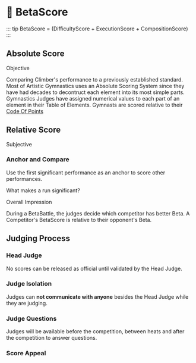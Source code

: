 # 🔷 BetaScore

::: tip BetaScore = (DifficultyScore + ExecutionScore + CompositionScore)
:::



## Absolute Score

Objective

Comparing Climber's performance to a previously established standard. Most of Artistic Gymnastics uses an Absolute Scoring System since they have had decades to decontruct each element into its most simple parts. Gymnastics Judges have assigned numerical values to each part of an element in their Table of Elements. Gymnasts are scored relative to their [Code Of Points](https://www.gymnastics.sport/publicdir/rules/files/en_%202022-2024%20MAG%20CoP.pdf)

## Relative Score

Subjective

### Anchor and Compare

Use	the	first significant performance as an	anchor to score other performances.

What makes a run significant?


Overall Impression

During a BetaBattle, the judges decide which competitor has better Beta. A Competitor's BetaScore is relative to their opponent's Beta.

<!-- ![DifficultyScore](/DifficultyScoreTree.png) -->

## Judging Process

### Head Judge
No scores can be released as official until validated by the Head Judge.


### Judge Isolation
Judges can **not communicate with anyone** besides the Head Judge while they are judging.


### Judge Questions
Judges will be available before the competition, between heats and after the competition to answer questions.

### Score Appeal